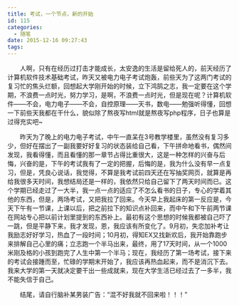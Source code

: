 ```yaml
---
title: 考试，一个节点，新的开始
id: 115
categories:
  - 随笔
date: 2015-12-16 09:27:43
tags:
---
```


&emsp;&emsp;人啊，只有在经历过打击才能成长，太安逸的生活是留给死人的，前天经历了计算机软件技术基础考试，昨天又被电力电子考试炮轰，前些天为了这两门考试的复习忙的焦头烂额，回想起大学刚开始的时候，立下鸿鹄之志，我一定要在这个学期，不浪费一点时光，努力学习，是啊，不浪费一点时光，但是现在呢？计算机软件——不会，电力电子——不会，自控原理——天书，数电——勉强听得懂，回想一下前些天我都在干什么，貌似除了熬夜写html就是熬夜写php程序，日子也算是过得充实吧~

<!--more-->
&emsp;&emsp;昨天为了晚上的电力电子考试，中午一直呆在3号教学楼里，虽然没有复习多少，但好在摆出了一副我要好好复习的状态装给自己看，下午拼命地看书，偶然间发现，我看得懂，而且看懂的那一章节占得比重很大，这是一种怎样的兴奋与后悔，兴奋的是，下午的考试我有了一定的把握，后悔的是，我为什么没有早一点复习，但是，凭良心说话，我觉得，不算是我考试前四天还在写抽奖网页，就算是再给我很多天时间，我想结局还是一样的，我依然只给自己留下了两天时间而已。这个学期已经走过了一大半，我一点一点的适应了不怎么看书的日子，专心的学着其他的东西，但是，两场考试，又把我拉了回来。今天早上我起床的第一反应是，今天下午有一节课，上课以后，把之前拉下的知识点补回来，而中午和下午前两节课在网站专心把以前计划里提到的东西补上。最初有这个思想的时候我都被自己吓了一跳，但是平静下来，我才发现，恩，我应该有所变化了。9月初，失恋加补考让我励志好好学习，热血了一段时间；10月初，得知EX又找新欢后，我开始靠跑步来排解自己心里的痛；立志跑一个半马出来，最终，用了17天时间，从一个1000米刚及格的小孩到跑完了人生中第一个半马；现在，我经历了第一场考试，接下来的考试会接踵而至，忙碌的学期末开始了，我应该再热血起来，而不是消沉下去。我来大学的第一天就决定要干出一些成就来，现在大学生活已经过去了一多半，我不能失信于自己。

&emsp;&emsp;结尾，请自行脑补某男装广告：“混不好我就不回来啦！！！”